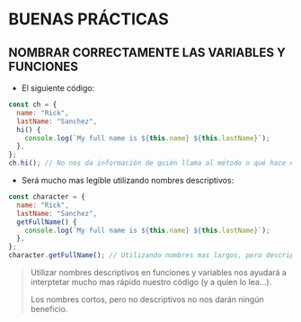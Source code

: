 # BUENAS PRÁCTICAS

## NOMBRAR CORRECTAMENTE LAS VARIABLES Y FUNCIONES

- El siguiente código:
```js
const ch = {
  name: "Rick",
  lastName: "Sanchez",
  hi() {
    console.log(`My full name is ${this.name} ${this.lastName}`);
  },
};
ch.hi(); // No nos da información de quién llama al método o qué hace el método...
```
- Será mucho mas legible utilizando nombres descriptivos:
```js
const character = {
  name: "Rick",
  lastName: "Sanchez",
  getFullName() {
    console.log(`My full name is ${this.name} ${this.lastName}`);
  },
};
character.getFullName(); // Utilizando nombres mas largos, pero descriptivos...
```

> Utilizar nombres descriptivos en funciones y variables nos ayudará a interptetar mucho mas rápido nuestro código (y a quien lo lea...).
> 
> Los nombres cortos, pero no descriptivos no nos darán ningún beneficio.